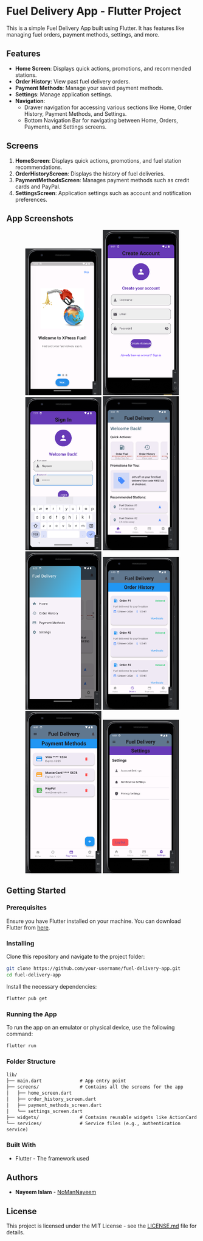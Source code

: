 
# Fuel Delivery App - Flutter Project

This is a simple Fuel Delivery App built using Flutter. It has features like managing fuel orders, payment methods, settings, and more.

## Features

- **Home Screen**: Displays quick actions, promotions, and recommended stations.
- **Order History**: View past fuel delivery orders.
- **Payment Methods**: Manage your saved payment methods.
- **Settings**: Manage application settings.
- **Navigation**: 
  - Drawer navigation for accessing various sections like Home, Order History, Payment Methods, and Settings.
  - Bottom Navigation Bar for navigating between Home, Orders, Payments, and Settings screens.

## Screens
1. **HomeScreen**: Displays quick actions, promotions, and fuel station recommendations.
2. **OrderHistoryScreen**: Displays the history of fuel deliveries.
3. **PaymentMethodsScreen**: Manages payment methods such as credit cards and PayPal.
4. **SettingsScreen**: Application settings such as account and notification preferences.

## App Screenshots

<div align="center">
  <img src="screenshots/screenshot1.png" width="200" />
  <img src="screenshots/screenshot2.png" width="200" />
  <img src="screenshots/screenshot3.png" width="200" />
  <img src="screenshots/screenshot4.png" width="200" />
</div>

<div align="center">
  <img src="screenshots/screenshot5.png" width="200" />
  <img src="screenshots/screenshot6.png" width="200" />
  <img src="screenshots/screenshot7.png" width="200" />
  <img src="screenshots/screenshot8.png" width="200" />
</div>




## Getting Started

### Prerequisites

Ensure you have Flutter installed on your machine. You can download Flutter from [here](https://flutter.dev/docs/get-started/install).

### Installing

Clone this repository and navigate to the project folder:

```bash
git clone https://github.com/your-username/fuel-delivery-app.git
cd fuel-delivery-app
```

Install the necessary dependencies:

```bash
flutter pub get
```

### Running the App

To run the app on an emulator or physical device, use the following command:

```bash
flutter run
```

### Folder Structure

```plaintext
lib/
├── main.dart              # App entry point
├── screens/               # Contains all the screens for the app
│   ├── home_screen.dart
│   ├── order_history_screen.dart
│   ├── payment_methods_screen.dart
│   └── settings_screen.dart
├── widgets/               # Contains reusable widgets like ActionCard
└── services/              # Service files (e.g., authentication service)
```

### Built With

- Flutter - The framework used




## Authors

- **Nayeem Islam** - [NoManNayeem](https://github.com/NoManNayeem/TestFlutterApplication.git)

## License

This project is licensed under the MIT License - see the [LICENSE.md](LICENSE.md) file for details.
